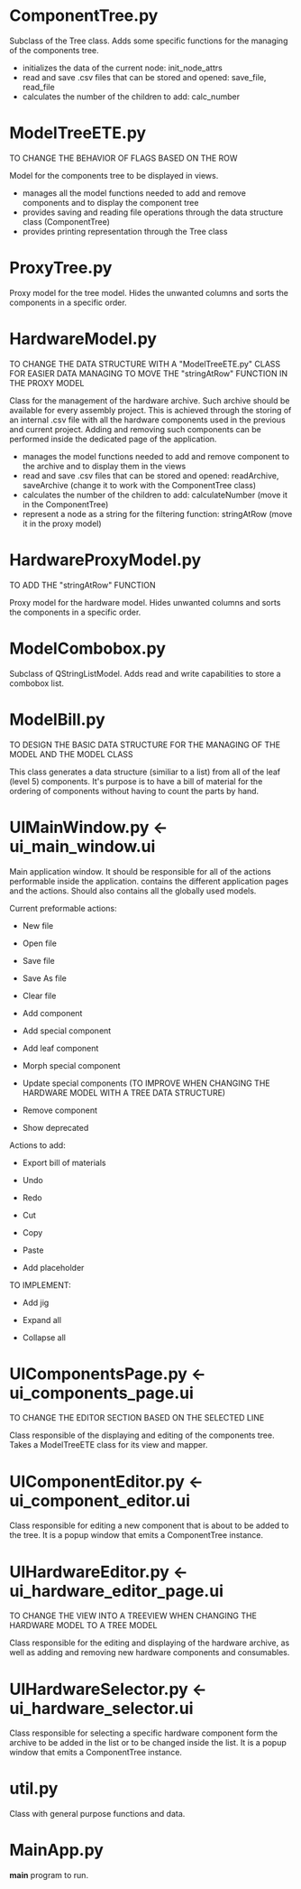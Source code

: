# ComponentTree.py

Subclass of the Tree class. Adds some specific functions for the managing of the components tree.

- initializes the data of the current node: init_node_attrs
- read and save .csv files that can be stored and opened: save_file, read_file
- calculates the number of the children to add: calc_number

# ModelTreeETE.py

TO CHANGE THE BEHAVIOR OF FLAGS BASED ON THE ROW

Model for the components tree to be displayed in views.

- manages all the model functions needed to add and remove components and to display the component tree
- provides saving and reading file operations through the data structure class (ComponentTree)
- provides printing representation through the Tree class

# ProxyTree.py

Proxy model for the tree model. Hides the unwanted columns and sorts the components in a specific order.

# HardwareModel.py

TO CHANGE THE DATA STRUCTURE WITH A "ModelTreeETE.py" CLASS FOR EASIER DATA MANAGING
TO MOVE THE "stringAtRow" FUNCTION IN THE PROXY MODEL

Class for the management of the hardware archive. Such archive should be available for every assembly project.
This is achieved through the storing of an internal .csv file with all the hardware components used in the previous
and current project. Adding and removing such components can be performed inside the dedicated page of the application.

- manages the model functions needed to add and remove component to the archive and to display them in the views
- read and save .csv files that can be stored and opened: readArchive, saveArchive (change it to work with the ComponentTree class)
- calculates the number of the children to add: calculateNumber (move it in the ComponentTree)
- represent a node as a string for the filtering function: stringAtRow (move it in the proxy model) 

# HardwareProxyModel.py

TO ADD THE "stringAtRow" FUNCTION

Proxy model for the hardware model. Hides unwanted columns and sorts the components in a specific order.

# ModelCombobox.py

Subclass of QStringListModel. Adds read and write capabilities to store a combobox list.

# ModelBill.py

TO DESIGN THE BASIC DATA STRUCTURE FOR THE MANAGING OF THE MODEL AND THE MODEL CLASS

This class generates a data structure (similiar to a list) from all of the leaf (level 5) components.
It's purpose is to have a bill of material for the ordering of components without having to count the parts by hand.

# UIMainWindow.py <- ui_main_window.ui

Main application window. It should be responsible for all of the actions performable inside the application.
contains the different application pages and the actions. Should also contains all the globally used models.

Current preformable actions:
- New file
- Open file
- Save file
- Save As file
- Clear file

- Add component
- Add special component
- Add leaf component
- Morph special component
- Update special components (TO IMPROVE WHEN CHANGING THE HARDWARE MODEL WITH A TREE DATA STRUCTURE)
- Remove component

- Show deprecated

Actions to add:
- Export bill of materials

- Undo
- Redo
- Cut
- Copy
- Paste
- Add placeholder

TO IMPLEMENT:

- Add jig

- Expand all
- Collapse all

# UIComponentsPage.py <- ui_components_page.ui

TO CHANGE THE EDITOR SECTION BASED ON THE SELECTED LINE

Class responsible of the displaying and editing of the components tree.
Takes a ModelTreeETE class for its view and mapper.

# UIComponentEditor.py <- ui_component_editor.ui

Class responsible for editing a new component that is about to be added to the tree.
It is a popup window that emits a ComponentTree instance.

# UIHardwareEditor.py <- ui_hardware_editor_page.ui

TO CHANGE THE VIEW INTO A TREEVIEW WHEN CHANGING THE HARDWARE MODEL TO A TREE MODEL

Class responsible for the editing and displaying of the hardware archive, as well as adding and removing new
hardware components and consumables.

# UIHardwareSelector.py <- ui_hardware_selector.ui

Class responsible for selecting a specific hardware component form the archive to be added in the list or
to be changed inside the list. It is a popup window that emits a ComponentTree instance.

# util.py

Class with general purpose functions and data.

# MainApp.py

__main__ program to run.